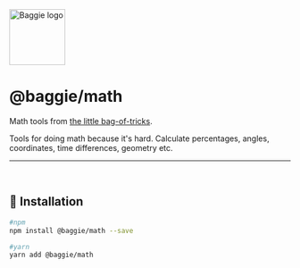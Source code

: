 <img alt="Baggie logo" src="https://github.com/larsmunkholm/baggie/raw/master/graphics/baggie.svg" height="100" />

<h1>@baggie/math</h1>

Math tools from [the little bag-of-tricks](https://github.com/larsmunkholm/baggie#readme).

Tools for doing math because it's hard. Calculate percentages, angles, coordinates, time differences, geometry etc.
<hr>
<br>

## 🚀 Installation
```bash
#npm
npm install @baggie/math --save

#yarn
yarn add @baggie/math
```
